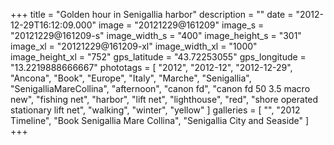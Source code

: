 +++
title = "Golden hour in Senigallia harbor"
description = ""
date = "2012-12-29T16:12:09.000"
image = "20121229@161209"
image_s = "20121229@161209-s"
image_width_s = "400"
image_height_s = "301"
image_xl = "20121229@161209-xl"
image_width_xl = "1000"
image_height_xl = "752"
gps_latitude = "43.72253055"
gps_longitude = "13.2219888666667"
phototags = [ "2012", "2012-12", "2012-12-29", "Ancona", "Book", "Europe", "Italy", "Marche", "Senigallia", "SenigalliaMareCollina", "afternoon", "canon fd", "canon fd 50 3.5 macro new", "fishing net", "harbor", "lift net", "lighthouse", "red", "shore operated stationary lift net", "walking", "winter", "yellow" ]
galleries = [ "", "2012 Timeline", "Book Senigallia Mare Collina", "Senigallia City and Seaside" ]
+++
